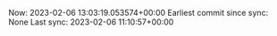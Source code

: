 Now: 2023-02-06 13:03:19.053574+00:00 Earliest commit since sync: None Last sync: 2023-02-06 11:10:57+00:00
